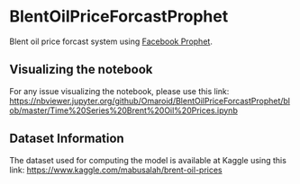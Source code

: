 # BlentOilPriceForcastProphet
Blent oil price forcast system using [Facebook Prophet](https://facebook.github.io/prophet/).

## Visualizing the notebook
For any issue visualizing the notebook, please use this link: https://nbviewer.jupyter.org/github/Omaroid/BlentOilPriceForcastProphet/blob/master/Time%20Series%20Brent%20Oil%20Prices.ipynb

## Dataset Information
The dataset used for computing the model is available at Kaggle using this link:
https://www.kaggle.com/mabusalah/brent-oil-prices
